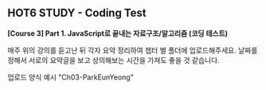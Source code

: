 ## HOT6 STUDY - Coding Test
**[Course 3] Part 1. JavaScript로 끝내는 자료구조/알고리즘 (코딩 테스트)**

매주 위의 강의를 듣고난 뒤 각자 요약 정리하여 챕터 별 폴더에 업로드해주세요.
날짜를 정해서 서로의 요약글을 보고 상의해보는 시간을 가져도 좋을 것 같습니다.

업로드 양식 예시 "Ch03-ParkEunYeong"


